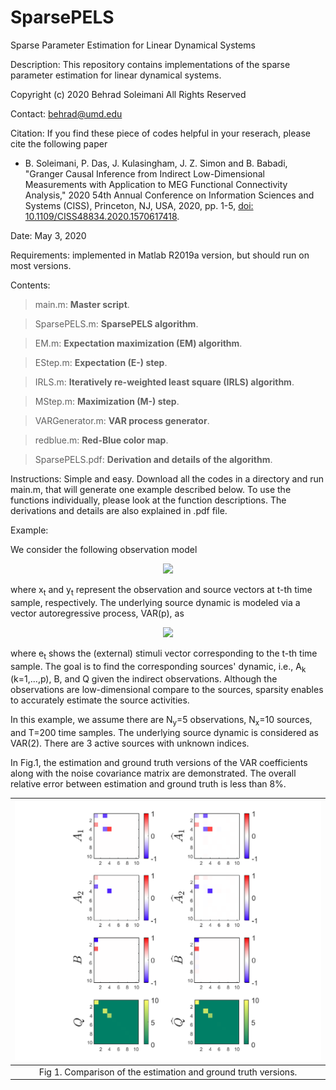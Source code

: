# SparsePELS
Sparse Parameter Estimation for Linear Dynamical Systems

Description: This repository contains implementations of the sparse parameter estimation for linear dynamical systems.

Copyright (c) 2020 Behrad Soleimani All Rights Reserved

Contact: behrad@umd.edu

Citation: If you find these piece of codes helpful in your reserach, please cite the following paper

- B. Soleimani, P. Das, J. Kulasingham, J. Z. Simon and B. Babadi, "Granger Causal Inference from Indirect Low-Dimensional Measurements with Application to MEG Functional Connectivity Analysis," 2020 54th Annual Conference on Information Sciences and Systems (CISS), Princeton, NJ, USA, 2020, pp. 1-5, [doi: 10.1109/CISS48834.2020.1570617418](https://ieeexplore.ieee.org/abstract/document/9086218).

Date: May 3, 2020

Requirements: implemented in Matlab R2019a version, but should run on most versions.

Contents: 
> main.m:       **Master script**. 

> SparsePELS.m:       **SparsePELS algorithm**. 

> EM.m:       **Expectation maximization (EM) algorithm**.

> EStep.m:       **Expectation (E-) step**.

> IRLS.m:       **Iteratively re-weighted least square (IRLS) algorithm**.

> MStep.m:       **Maximization (M-) step**.

> VARGenerator.m:       **VAR process generator**.

> redblue.m:  **Red-Blue color map**.

> SparsePELS.pdf: **Derivation and details of the algorithm**.

Instructions: Simple and easy. Download all the codes in a directory and run main.m, that will generate one example described below. To use the functions individually, please look at the function descriptions. The derivations and details are also explained in .pdf file.

Example:

We consider the following observation model

<p align="center">
  <img src="https://user-images.githubusercontent.com/59627073/81014091-39efaa00-8e2a-11ea-8640-24d4fb30b3cd.jpg">
</p>
where x<sub>t</sub> and y<sub>t</sub> represent the observation and source vectors at t-th time sample, respectively. The underlying source dynamic is modeled via a vector autoregressive process, VAR(p), as
<p align="center">
  <img src="https://user-images.githubusercontent.com/59627073/81014376-bd110000-8e2a-11ea-91e4-e41cb0ac6543.jpg">
</p>
where e<sub>t</sub> shows the (external) stimuli vector corresponding to the t-th time sample. The goal is to find the corresponding sources' dynamic, i.e., A<sub>k</sub> (k=1,...,p), B, and Q given the indirect observations. Although the observations are low-dimensional compare to the sources, sparsity enables to accurately estimate the source activities.

In this example, we assume there are N<sub>y</sub>=5 observations, N<sub>x</sub>=10 sources, and T=200 time samples. The underlying source dynamic is considered as VAR(2). There are 3 active sources with unknown indices.

In Fig.1, the estimation and ground truth versions of the VAR coefficients along with the noise covariance matrix are demonstrated. The overall relative error between estimation and ground truth is less than 8%. 

| ![](Figs/FullModel.png) | 
|:--:| 
| Fig 1. Comparison of the estimation and ground truth versions.|

